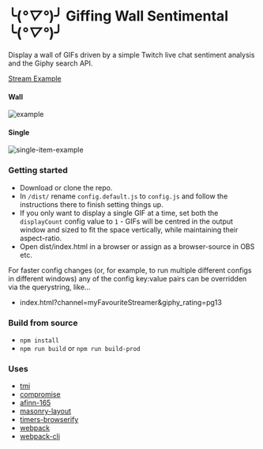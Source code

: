 # ╰(*°▽°*)╯ Giffing Wall Sentimental ╰(*°▽°*)╯

Display a wall of GIFs driven by a simple Twitch live chat sentiment analysis and the Giphy search API.

[Stream Example](https://www.twitch.tv/videos/856384544)


#### Wall
![example](https://mikedotalmond.co.uk/lab/giffingsentimental/gifwall.jpg)

#### Single
![single-item-example](https://mikedotalmond.co.uk/lab/giffingsentimental/singlegif.png)


### Getting started
* Download or clone the repo. 
* In `/dist/` rename `config.default.js` to `config.js` and follow the instructions there to finish setting things up. 
* If you only want to display a single GIF at a time, set both the `displayCount` config value to `1` - GIFs will be centred in the output window and sized to fit the space vertically, while maintaining their aspect-ratio.
* Open dist/index.html in a browser or assign as a browser-source in OBS etc.


For faster config changes (or, for example, to run multiple different configs in different windows) any of the config key:value pairs can be overridden via the querystring, like...
* index.html?channel=myFavouriteStreamer&giphy_rating=pg13


### Build from source
* `npm install`
* `npm run build` or `npm run build-prod`


### Uses
* [tmi](https://www.npmjs.com/package/tmi)
* [compromise](https://www.npmjs.com/package/compromise)
* [afinn-165](https://www.npmjs.com/package/afinn-165)
* [masonry-layout](https://www.npmjs.com/package/masonry-layout)
* [timers-browserify](https://www.npmjs.com/package/timers-browserify)
* [webpack](https://www.npmjs.com/package/webpack)
* [webpack-cli](https://www.npmjs.com/package/webpack-cli)
